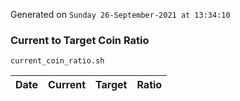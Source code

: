 Generated on `Sunday 26-September-2021 at 13:34:10`

### Current to Target Coin Ratio
`current_coin_ratio.sh`

Date|Current|Target|Ratio
---|---|---|---
